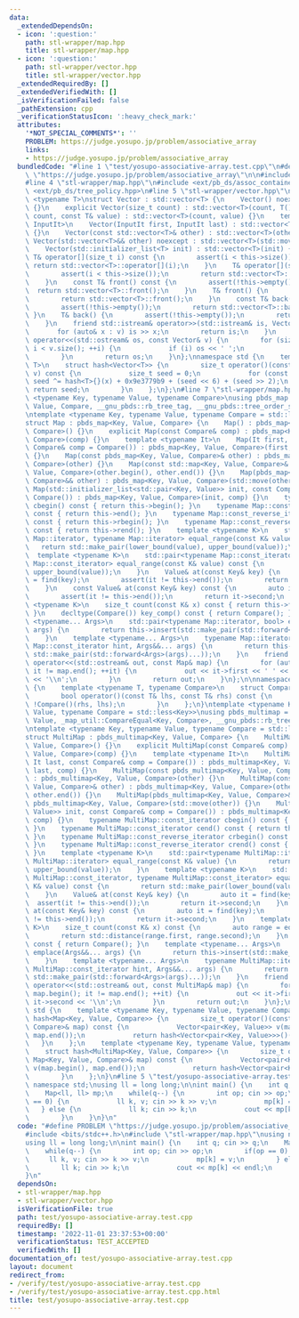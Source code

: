```yaml
---
data:
  _extendedDependsOn:
  - icon: ':question:'
    path: stl-wrapper/map.hpp
    title: stl-wrapper/map.hpp
  - icon: ':question:'
    path: stl-wrapper/vector.hpp
    title: stl-wrapper/vector.hpp
  _extendedRequiredBy: []
  _extendedVerifiedWith: []
  _isVerificationFailed: false
  _pathExtension: cpp
  _verificationStatusIcon: ':heavy_check_mark:'
  attributes:
    '*NOT_SPECIAL_COMMENTS*': ''
    PROBLEM: https://judge.yosupo.jp/problem/associative_array
    links:
    - https://judge.yosupo.jp/problem/associative_array
  bundledCode: "#line 1 \"test/yosupo-associative-array.test.cpp\"\n#define PROBLEM\
    \ \"https://judge.yosupo.jp/problem/associative_array\"\n\n#include <bits/stdc++.h>\n\
    #line 4 \"stl-wrapper/map.hpp\"\n#include <ext/pb_ds/assoc_container.hpp>\n#include\
    \ <ext/pb_ds/tree_policy.hpp>\n#line 5 \"stl-wrapper/vector.hpp\"\n\ntemplate\
    \ <typename T>\nstruct Vector : std::vector<T> {\n    Vector() noexcept : std::vector<T>()\
    \ {}\n    explicit Vector(size_t count) : std::vector<T>(count, T()) {}\n    Vector(size_t\
    \ count, const T& value) : std::vector<T>(count, value) {}\n    template <typename\
    \ InputIt>\n    Vector(InputIt first, InputIt last) : std::vector<T>(first, last)\
    \ {}\n    Vector(const std::vector<T>& other) : std::vector<T>(other) {}\n   \
    \ Vector(std::vector<T>&& other) noexcept : std::vector<T>(std::move(other)) {}\n\
    \    Vector(std::initializer_list<T> init) : std::vector<T>(init) {}\n    const\
    \ T& operator[](size_t i) const {\n        assert(i < this->size());\n       \
    \ return std::vector<T>::operator[](i);\n    }\n    T& operator[](size_t i) {\n\
    \        assert(i < this->size());\n        return std::vector<T>::operator[](i);\n\
    \    }\n    const T& front() const {\n        assert(!this->empty());\n      \
    \  return std::vector<T>::front();\n    }\n    T& front() {\n        assert(!this->empty());\n\
    \        return std::vector<T>::front();\n    }\n    const T& back() const {\n\
    \        assert(!this->empty());\n        return std::vector<T>::back();\n   \
    \ }\n    T& back() {\n        assert(!this->empty());\n        return std::vector<T>::back();\n\
    \    }\n    friend std::istream& operator>>(std::istream& is, Vector& v) {\n \
    \       for (auto& x : v) is >> x;\n        return is;\n    }\n    friend std::ostream&\
    \ operator<<(std::ostream& os, const Vector& v) {\n        for (size_t i = 0;\
    \ i < v.size(); ++i) {\n            if (i) os << ' ';\n            os << v[i];\n\
    \        }\n        return os;\n    }\n};\nnamespace std {\n    template <typename\
    \ T>\n    struct hash<Vector<T>> {\n        size_t operator()(const Vector<T>&\
    \ v) const {\n            size_t seed = 0;\n            for (const auto& x : v)\
    \ seed ^= hash<T>{}(x) + 0x9e3779b9 + (seed << 6) + (seed >> 2);\n           \
    \ return seed;\n        }\n    };\n};\n#line 7 \"stl-wrapper/map.hpp\"\n\ntemplate\
    \ <typename Key, typename Value, typename Compare>\nusing pbds_map = __gnu_pbds::tree<Key,\
    \ Value, Compare, __gnu_pbds::rb_tree_tag, __gnu_pbds::tree_order_statistics_node_update>;\n\
    \ntemplate <typename Key, typename Value, typename Compare = std::less<Key>>\n\
    struct Map : pbds_map<Key, Value, Compare> {\n    Map() : pbds_map<Key, Value,\
    \ Compare>() {}\n    explicit Map(const Compare& comp) : pbds_map<Key, Value,\
    \ Compare>(comp) {}\n    template <typename It>\n    Map(It first, It last, const\
    \ Compare& comp = Compare()) : pbds_map<Key, Value, Compare>(first, last, comp)\
    \ {}\n    Map(const pbds_map<Key, Value, Compare>& other) : pbds_map<Key, Value,\
    \ Compare>(other) {}\n    Map(const std::map<Key, Value, Compare>& other) : pbds_map<Key,\
    \ Value, Compare>(other.begin(), other.end()) {}\n    Map(pbds_map<Key, Value,\
    \ Compare>&& other) : pbds_map<Key, Value, Compare>(std::move(other)) {}\n   \
    \ Map(std::initializer_list<std::pair<Key, Value>> init, const Compare& comp =\
    \ Compare()) : pbds_map<Key, Value, Compare>(init, comp) {}\n    typename Map::const_iterator\
    \ cbegin() const { return this->begin(); }\n    typename Map::const_iterator cend()\
    \ const { return this->end(); }\n    typename Map::const_reverse_iterator crbegin()\
    \ const { return this->rbegin(); }\n    typename Map::const_reverse_iterator crend()\
    \ const { return this->rend(); }\n    template <typename K>\n    std::pair<typename\
    \ Map::iterator, typename Map::iterator> equal_range(const K& value) {\n     \
    \   return std::make_pair(lower_bound(value), upper_bound(value));\n    }\n  \
    \  template <typename K>\n    std::pair<typename Map::const_iterator, typename\
    \ Map::const_iterator> equal_range(const K& value) const {\n        return std::make_pair(lower_bound(value),\
    \ upper_bound(value));\n    }\n    Value& at(const Key& key) {\n        auto it\
    \ = find(key);\n        assert(it != this->end());\n        return it->second;\n\
    \    }\n    const Value& at(const Key& key) const {\n        auto it = find(key);\n\
    \        assert(it != this->end());\n        return it->second;\n    }\n    template\
    \ <typename K>\n    size_t count(const K& x) const { return this->find(x) != this->end();\
    \ }\n    decltype(Compare()) key_comp() const { return Compare(); }\n    template\
    \ <typename... Args>\n    std::pair<typename Map::iterator, bool> emplace(Args&&...\
    \ args) {\n        return this->insert(std::make_pair(std::forward<Args>(args)...));\n\
    \    }\n    template <typename... Args>\n    typename Map::iterator emplace_hint(typename\
    \ Map::const_iterator hint, Args&&... args) {\n        return this->insert(hint,\
    \ std::make_pair(std::forward<Args>(args)...));\n    }\n    friend std::ostream&\
    \ operator<<(std::ostream& out, const Map& map) {\n        for (auto it = map.begin();\
    \ it != map.end(); ++it) {\n            out << it->first << ' ' << it->second\
    \ << '\\n';\n        }\n        return out;\n    }\n};\n\nnamespace _map_util\
    \ {\n    template <typename T, typename Compare>\n    struct CompareEqual {\n\
    \        bool operator()(const T& lhs, const T& rhs) const {\n            return\
    \ !Compare()(rhs, lhs);\n        }\n    };\n}\ntemplate <typename Key, typename\
    \ Value, typename Compare = std::less<Key>>\nusing pbds_multimap = __gnu_pbds::tree<Key,\
    \ Value, _map_util::CompareEqual<Key, Compare>, __gnu_pbds::rb_tree_tag, __gnu_pbds::tree_order_statistics_node_update>;\n\
    \ntemplate <typename Key, typename Value, typename Compare = std::less<Key>>\n\
    struct MultiMap : pbds_multimap<Key, Value, Compare> {\n    MultiMap() : pbds_multimap<Key,\
    \ Value, Compare>() {}\n    explicit MultiMap(const Compare& comp) : pbds_multimap<Key,\
    \ Value, Compare>(comp) {}\n    template <typename It>\n    MultiMap(It first,\
    \ It last, const Compare& comp = Compare()) : pbds_multimap<Key, Value, Compare>(first,\
    \ last, comp) {}\n    MultiMap(const pbds_multimap<Key, Value, Compare>& other)\
    \ : pbds_multimap<Key, Value, Compare>(other) {}\n    MultiMap(const std::multimap<Key,\
    \ Value, Compare>& other) : pbds_multimap<Key, Value, Compare>(other.begin(),\
    \ other.end()) {}\n    MultiMap(pbds_multimap<Key, Value, Compare>&& other) :\
    \ pbds_multimap<Key, Value, Compare>(std::move(other)) {}\n    MultiMap(std::initializer_list<std::pair<Key,\
    \ Value>> init, const Compare& comp = Compare()) : pbds_multimap<Key, Value, Compare>(init,\
    \ comp) {}\n    typename MultiMap::const_iterator cbegin() const { return this->begin();\
    \ }\n    typename MultiMap::const_iterator cend() const { return this->end();\
    \ }\n    typename MultiMap::const_reverse_iterator crbegin() const { return this->rbegin();\
    \ }\n    typename MultiMap::const_reverse_iterator crend() const { return this->rend();\
    \ }\n    template <typename K>\n    std::pair<typename MultiMap::iterator, typename\
    \ MultiMap::iterator> equal_range(const K& value) {\n        return std::make_pair(lower_bound(value),\
    \ upper_bound(value));\n    }\n    template <typename K>\n    std::pair<typename\
    \ MultiMap::const_iterator, typename MultiMap::const_iterator> equal_range(const\
    \ K& value) const {\n        return std::make_pair(lower_bound(value), upper_bound(value));\n\
    \    }\n    Value& at(const Key& key) {\n        auto it = find(key);\n      \
    \  assert(it != this->end());\n        return it->second;\n    }\n    const Value&\
    \ at(const Key& key) const {\n        auto it = find(key);\n        assert(it\
    \ != this->end());\n        return it->second;\n    }\n    template <typename\
    \ K>\n    size_t count(const K& x) const {\n        auto range = equal_range(x);\n\
    \        return std::distance(range.first, range.second);\n    }\n    decltype(Compare())key_comp()\
    \ const { return Compare(); }\n    template <typename... Args>\n    typename MultiMap::iterator\
    \ emplace(Args&&... args) {\n        return this->insert(std::make_pair(std::forward<Args>(args)...));\n\
    \    }\n    template <typename... Args>\n    typename MultiMap::iterator emplace_hint(typename\
    \ MultiMap::const_iterator hint, Args&&... args) {\n        return this->insert(hint,\
    \ std::make_pair(std::forward<Args>(args)...));\n    }\n    friend std::ostream&\
    \ operator<<(std::ostream& out, const MultiMap& map) {\n        for (auto it =\
    \ map.begin(); it != map.end(); ++it) {\n            out << it->first << ' ' <<\
    \ it->second << '\\n';\n        }\n        return out;\n    }\n};\n\nnamespace\
    \ std {\n    template <typename Key, typename Value, typename Compare>\n    struct\
    \ hash<Map<Key, Value, Compare>> {\n        size_t operator()(const Map<Key, Value,\
    \ Compare>& map) const {\n            Vector<pair<Key, Value>> v(map.begin(),\
    \ map.end());\n            return hash<Vector<pair<Key, Value>>>()(v);\n     \
    \   }\n    };\n    template <typename Key, typename Value, typename Compare>\n\
    \    struct hash<MultiMap<Key, Value, Compare>> {\n        size_t operator()(const\
    \ Map<Key, Value, Compare>& map) const {\n            Vector<pair<Key, Value>>\
    \ v(map.begin(), map.end());\n            return hash<Vector<pair<Key, Value>>>()(v);\n\
    \        }\n    };\n}\n#line 5 \"test/yosupo-associative-array.test.cpp\"\nusing\
    \ namespace std;\nusing ll = long long;\n\nint main() {\n    int q; cin >> q;\n\
    \    Map<ll, ll> mp;\n    while(q--) {\n        int op; cin >> op;\n        if(op\
    \ == 0) {\n            ll k, v; cin >> k >> v;\n            mp[k] = v;\n     \
    \   } else {\n            ll k; cin >> k;\n            cout << mp[k] << endl;\n\
    \        }\n    }\n}\n"
  code: "#define PROBLEM \"https://judge.yosupo.jp/problem/associative_array\"\n\n\
    #include <bits/stdc++.h>\n#include \"stl-wrapper/map.hpp\"\nusing namespace std;\n\
    using ll = long long;\n\nint main() {\n    int q; cin >> q;\n    Map<ll, ll> mp;\n\
    \    while(q--) {\n        int op; cin >> op;\n        if(op == 0) {\n       \
    \     ll k, v; cin >> k >> v;\n            mp[k] = v;\n        } else {\n    \
    \        ll k; cin >> k;\n            cout << mp[k] << endl;\n        }\n    }\n\
    }\n"
  dependsOn:
  - stl-wrapper/map.hpp
  - stl-wrapper/vector.hpp
  isVerificationFile: true
  path: test/yosupo-associative-array.test.cpp
  requiredBy: []
  timestamp: '2022-11-01 23:37:53+00:00'
  verificationStatus: TEST_ACCEPTED
  verifiedWith: []
documentation_of: test/yosupo-associative-array.test.cpp
layout: document
redirect_from:
- /verify/test/yosupo-associative-array.test.cpp
- /verify/test/yosupo-associative-array.test.cpp.html
title: test/yosupo-associative-array.test.cpp
---
```

